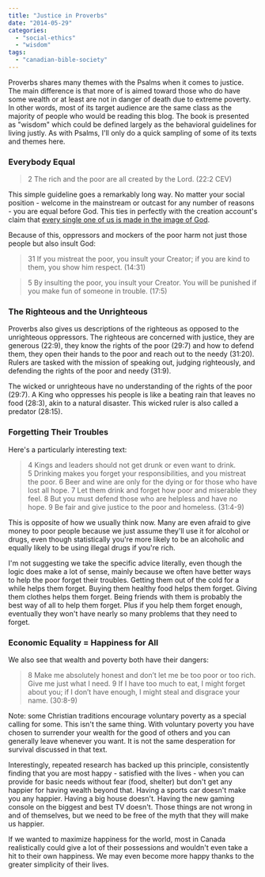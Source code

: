 ```yaml
---
title: "Justice in Proverbs"
date: "2014-05-29"
categories: 
  - "social-ethics"
  - "wisdom"
tags: 
  - "canadian-bible-society"
---
```


Proverbs shares many themes with the Psalms when it comes to justice. The main difference is that more of is aimed toward those who do have some wealth or at least are not in danger of death due to extreme poverty. In other words, most of its target audience are the same class as the majority of people who would be reading this blog. The book is presented as "wisdom" which could be defined largely as the behavioral guidelines for living justly. As with Psalms, I'll only do a quick sampling of some of its texts and themes here.

<!--more-->

### Everybody Equal

> 2 The rich and the poor are all created by the Lord. (22:2 CEV)

This simple guideline goes a remarkably long way. No matter your social position - welcome in the mainstream or outcast for any number of reasons - you are equal before God. This ties in perfectly with the creation account's claim that [every single one of us is made in the image of God](http://anabaptistredux.com/humanity-the-image-bearers-of-god/ "Humanity, the Image-Bearers of God").

Because of this, oppressors and mockers of the poor harm not just those people but also insult God:

> 31 If you mistreat the poor, you insult your Creator; if you are kind to them, you show him respect. (14:31)

> 5 By insulting the poor, you insult your Creator. You will be punished if you make fun of someone in trouble. (17:5)

### The Righteous and the Unrighteous

Proverbs also gives us descriptions of the righteous as opposed to the unrighteous oppressors. The righteous are concerned with justice, they are generous (22:9), they know the rights of the poor (29:7) and how to defend them, they open their hands to the poor and reach out to the needy (31:20). Rulers are tasked with the mission of speaking out, judging righteously, and defending the rights of the poor and needy (31:9).

The wicked or unrighteous have no understanding of the rights of the poor (29:7). A King who oppresses his people is like a beating rain that leaves no food (28:3), akin to a natural disaster. This wicked ruler is also called a predator (28:15).

### Forgetting Their Troubles

Here's a particularly interesting text:

> 4 Kings and leaders should not get drunk or even want to drink. 5 Drinking makes you forget your responsibilities, and you mistreat the poor. 6 Beer and wine are only for the dying or for those who have lost all hope. 7 Let them drink and forget how poor and miserable they feel. 8 But you must defend those who are helpless and have no hope. 9 Be fair and give justice to the poor and homeless. (31:4-9)

This is opposite of how we usually think now. Many are even afraid to give money to poor people because we just assume they'll use it for alcohol or drugs, even though statistically you're more likely to be an alcoholic and equally likely to be using illegal drugs if you're rich.

I'm not suggesting we take the specific advice literally, even though the logic does make a lot of sense, mainly because we often have better ways to help the poor forget their troubles. Getting them out of the cold for a while helps them forget. Buying them healthy food helps them forget. Giving them clothes helps them forget. Being friends with them is probably the best way of all to help them forget. Plus if you help them forget enough, eventually they won't have nearly so many problems that they need to forget.

### Economic Equality = Happiness for All

We also see that wealth and poverty both have their dangers:

> 8 Make me absolutely honest and don’t let me be too poor or too rich. Give me just what I need. 9 If I have too much to eat, I might forget about you; if I don’t have enough, I might steal and disgrace your name. (30:8-9)

Note: some Christian traditions encourage voluntary poverty as a special calling for some. This isn't the same thing. With voluntary poverty you have chosen to surrender your wealth for the good of others and you can generally leave whenever you want. It is not the same desperation for survival discussed in that text.

Interestingly, repeated research has backed up this principle, consistently finding that you are most happy - satisfied with the lives - when you can provide for basic needs without fear (food, shelter) but don't get any happier for having wealth beyond that. Having a sports car doesn't make you any happier. Having a big house doesn't. Having the new gaming console on the biggest and best TV doesn't. Those things are not wrong in and of themselves, but we need to be free of the myth that they will make us happier.

If we wanted to maximize happiness for the world, most in Canada realistically could give a lot of their possessions and wouldn't even take a hit to their own happiness. We may even become more happy thanks to the greater simplicity of their lives.
